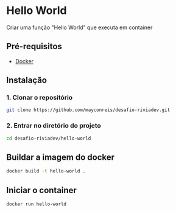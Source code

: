 # Hello World

Criar uma função "Hello World" que executa em container

## Pré-requisitos

- [Docker](https://www.docker.com/)

## Instalação

### 1. Clonar o repositório

```bash
git clone https://github.com/mayconreis/desafio-riviadev.git
```

### 2. Entrar no diretório do projeto

```bash
cd desafio-riviadev/hello-world
```

## Buildar a imagem do docker

```bash
docker build -t hello-world .
```

## Iniciar o container

```bash
docker run hello-world
```
